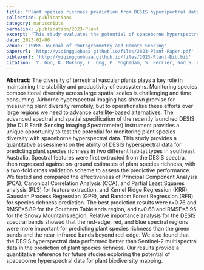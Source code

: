 ```yaml
---
title: "Plant species richness prediction from DESIS hyperspectral data: A comparison study on feature extraction procedures and regression models"
collection: publications
category: manuscripts
permalink: /publication/2023-Plant
excerpt: 'This study evaluates the potential of spaceborne hyperspectral data from the DESIS instrument for predicting plant species richness in southeast Australia, comparing different feature extraction and regression methods to assess predictive performance.'
date: 2023-01-06
venue: 'ISPRS Journal of Photogrammetry and Remote Sensing'
paperurl: 'http://yiqingguobuaa.github.io/files/2023-Plant-Paper.pdf'
bibtexurl: 'http://yiqingguobuaa.github.io/files/2023-Plant-Bib.bib'
citation: 'Y. Guo, K. Mokany, C. Ong, P. Moghadam, S. Ferrier, and S. R. Levick (2023). Plant species richness prediction from DESIS hyperspectral data: A comparison study on feature extraction procedures and regression models. ISPRS Journal of Photogrammetry and Remote Sensing, 196, 120–133.'
---
```

**Abstract:** The diversity of terrestrial vascular plants plays a key role in maintaining the stability and productivity of ecosystems. Monitoring species compositional diversity across large spatial scales is challenging and time consuming. Airborne hyperspectral imaging has shown promise for measuring plant diversity remotely, but to operationalise these efforts over large regions we need to advance satellite-based alternatives. The advanced spectral and spatial specification of the recently launched DESIS (the DLR Earth Sensing Imaging Spectrometer) instrument provides a unique opportunity to test the potential for monitoring plant species diversity with spaceborne hyperspectral data. This study provides a quantitative assessment on the ability of DESIS hyperspectral data for predicting plant species richness in two different habitat types in southeast Australia. Spectral features were first extracted from the DESIS spectra, then regressed against on-ground estimates of plant species richness, with a two-fold cross validation scheme to assess the predictive performance. We tested and compared the effectiveness of Principal Component Analysis (PCA), Canonical Correlation Analysis (CCA), and Partial Least Squares analysis (PLS) for feature extraction, and Kernel Ridge Regression (KRR), Gaussian Process Regression (GPR), and Random Forest Regression (RFR) for species richness prediction. The best prediction results were r=0.76 and RMSE=5.89 for the Southern Tablelands region, and r=0.68 and RMSE=5.95 for the Snowy Mountains region. Relative importance analysis for the DESIS spectral bands showed that the red-edge, red, and blue spectral regions were more important for predicting plant species richness than the green bands and the near-infrared bands beyond red-edge. We also found that the DESIS hyperspectral data performed better than Sentinel-2 multispectral data in the prediction of plant species richness. Our results provide a quantitative reference for future studies exploring the potential of spaceborne hyperspectral data for plant biodiversity mapping.
